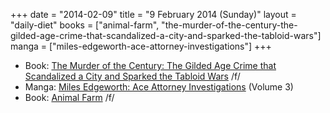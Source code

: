 +++
date = "2014-02-09"
title = "9 February 2014 (Sunday)"
layout = "daily-diet"
books = ["animal-farm", "the-murder-of-the-century-the-gilded-age-crime-that-scandalized-a-city-and-sparked-the-tabloid-wars"]
manga = ["miles-edgeworth-ace-attorney-investigations"]
+++


* Book: [The Murder of the Century: The Gilded Age Crime that Scandalized a City and Sparked the Tabloid Wars](/books/the-murder-of-the-century-the-gilded-age-crime-that-scandalized-a-city-and-sparked-the-tabloid-wars) /f/
* Manga: [Miles Edgeworth: Ace Attorney Investigations](/manga/miles-edgeworth-ace-attorney-investigations) (Volume 3)
* Book: [Animal Farm](/books/animal-farm) /f/